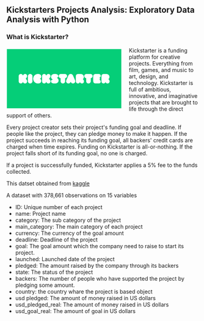 ## Kickstarters Projects Analysis: Exploratory Data Analysis with Python
### What is Kickstarter?
<p><img style="float: left;margin:5px 20px 5px 1px" src="Kickstarter.png" width="300" height="155"></p>
<p>Kickstarter is a funding platform for creative projects. Everything from film, games, and music to art, design, and technology. Kickstarter is full of ambitious, innovative, and imaginative projects that are brought to life through the direct support of others.
</p>
<p>Every project creator sets their project's funding goal and deadline. If people like the project, they can pledge money to make it happen. If the project succeeds in reaching its funding goal, all backers' credit cards are charged when time expires. Funding on Kickstarter is all-or-nothing. If the project falls short of its funding goal, no one is charged.</p>
 
<p>If a project is successfully funded, Kickstarter applies a 5% fee to the funds collected.</p>

This datset obtained from [kaggle](https://www.kaggle.com/kemical/kickstarter-projects)

A dataset with 378,661 observations on 15 variables
 

-  ID: Unique number of each project  
-  name: Project name 
-  category: The sub category of the project 
-  main_category: The main category of each project 
-  currency: The currency of the goal amount 
-  deadline: Deadline of the project 
-  goal: The goal amount which the company need to raise to start its project.
-  launched: Launched date of the project   
-  pledged: The amount raised by the company through its backers  
-  state: The status of the project   
-  backers: The number of people who have supported the project by pledging some amount.    
-  country: the country whare the project is based  object 
-  usd pledged: The amount of money raised in US dollars  
-  usd_pledged_real: The amount of money raised in US dollars  
-  usd_goal_real: The amount of goal in US dollars  